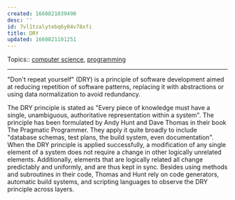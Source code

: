 ```yaml
---
created: 1660821039490
desc: ''
id: 7vl1tzalytebq6y04v78xfi
title: DRY
updated: 1660821101251
---
```

   
Topics::  [computer science](../topics/computer%20science.md), [programming](../topics/programming.md)   
   
   
---   
   
"Don't repeat yourself" (DRY) is a principle of software development aimed at reducing repetition of software patterns, replacing it with abstractions or using data normalization to avoid redundancy.   
   
The DRY principle is stated as "Every piece of knowledge must have a single, unambiguous, authoritative representation within a system". The principle has been formulated by Andy Hunt and Dave Thomas in their book The Pragmatic Programmer. They apply it quite broadly to include "database schemas, test plans, the build system, even documentation". When the DRY principle is applied successfully, a modification of any single element of a system does not require a change in other logically unrelated elements. Additionally, elements that are logically related all change predictably and uniformly, and are thus kept in sync. Besides using methods and subroutines in their code, Thomas and Hunt rely on code generators, automatic build systems, and scripting languages to observe the DRY principle across layers.